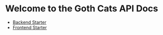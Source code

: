# Welcome to the Goth Cats API Docs

- [Backend Starter](backend-guide.md)
- [Frontend Starter](frontend-guide.md`)